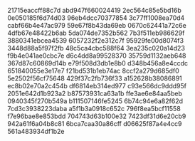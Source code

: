 21715eaccff88c7d
abd947f660024419
2ec564c85e5bd16b
0e050185f6d74d03
96eb4dcc70377854
3c77ff1008ea70d4
cabf66b4e47ac979
59e67f8b43da69eb
0670c62441a72c6e
4dfb67e48422b6ab
5da074de7352b562
7b3f511eb986629f
3880341ebcea4539
6057232f2e312c7f
95929fe00d8074f3
3448d88a5f97f2fb
48c5ca4cbc588f64
3ea235c020a14d23
f9b4e041ae0cbc7e
d6c4dd8a99528370
35759d1132aeb648
367d87c60869d14b
e79f508d3db1e8b0
d348b456a8e4ccdc
651840055e3e17e7
f21bd531b1eb74ac
8ccf2a279d685df0
5e2502f56cf75648
429f37c2fb736f33
a152628b38086891
ec8b02e70a2c454b
df6814eb314ed977
c93e566dc9ddd95f
2051e642d1b923a2
b87573931ca63a1b
ffe3ae6e84aa5beb
0940345f270b549a
b111507146fe5245
6b74c94e6a82f62d
7cd3c3938223daba
a5f1b3a0918c652c
796f8ea5bcf11558
f7e96bae8e853bdd
704743d63b100e32
7423df31d6e20cb9
942a61f6a04b8c81
6bca7caa30a86cff
d06625f87a4e4cc9
561a483934df1b2e
